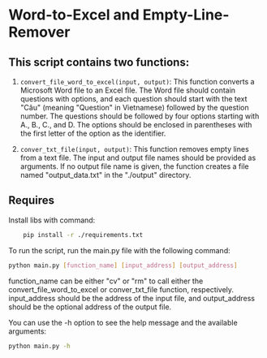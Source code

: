 
# Word-to-Excel and Empty-Line-Remover
## This script contains two functions:

1. `convert_file_word_to_excel(input, output)`: 
This function converts a Microsoft Word file to an Excel file. The Word file should contain questions with options, and each question should start with the text "Câu" (meaning "Question" in Vietnamese) followed by the question number. The questions should be followed by four options starting with A., B., C., and D. The options should be enclosed in parentheses with the first letter of the option as the identifier.

2. `conver_txt_file(input, output)`: This function removes empty lines from a text file. The input and output file names should be provided as arguments. If no output file name is given, the function creates a file named "output_data.txt" in the "./output" directory.

## Requires

Install libs with command:

```bash
    pip install -r ./requirements.txt
```

To run the script, run the main.py file with the following command:

```bash
python main.py [function_name] [input_address] [output_address]
```
function_name can be either "cv" or "rm" to call either the convert_file_word_to_excel or conver_txt_file function, respectively. input_address should be the address of the input file, and output_address should be the optional address of the output file.

You can use the -h option to see the help message and the available arguments:

```bash
python main.py -h
```